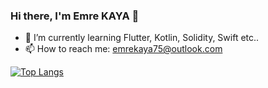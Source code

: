 ### Hi there, I'm Emre KAYA 👋
 
 - 🌱 I’m currently learning Flutter, Kotlin, Solidity, Swift etc..
 - 📫 How to reach me: emrekaya75@outlook.com

[![Top Langs](https://github-readme-stats.vercel.app/api/top-langs/?username=emrekaya035&layout=compact)](https://github.com/anuraghazra/github-readme-stats)





<!--
**emrekaya035/emrekaya035** is a ✨ _special_ ✨ repository because its `README.md` (this file) appears on your GitHub profile.

Here are some ideas to get you started:

- 🔭 I’m currently working on ...
- 🌱 I’m currently learning ...
- 👯 I’m looking to collaborate on ...
- 🤔 I’m looking for help with ...
- 💬 Ask me about ...
- 📫 How to reach me: ...
- 😄 Pronouns: ...
- ⚡ Fun fact: ...
-->
